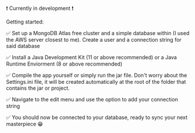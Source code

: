 ❗  Currently in development ❗ 

Getting started:

✅ Set up a MongoDB Atlas free cluster and a simple database within (I used the AWS server closest to me). Create a user and a connection string for said database

✅ Install a Java Development Kit (11 or above recommended) or a Java Runtime Enviorment (8 or above recommended)

✅ Compile the app yourself or simply run the jar file. Don't worry about the Settings.ini file, it will be created automatically at the root of the folder that contains the jar or project.

✅ Navigate to the edit menu and use the option to add your connection string

✅ You should now be connected to your database, ready to sync your next masterpiece 😁
